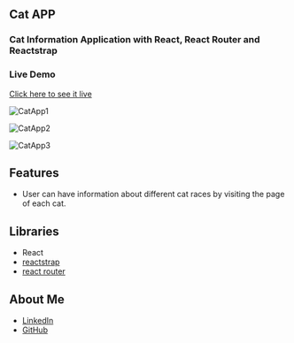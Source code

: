 ## Cat APP
### Cat Information Application with React, React Router and Reactstrap

### Live Demo
[Click here to see it live](https://mbeklevic.github.io/cat_app/)

![CatApp1](https://user-images.githubusercontent.com/113860249/212473890-fc6fdb3a-2cee-4639-816a-ceb51af87751.PNG)

![CatApp2](https://user-images.githubusercontent.com/113860249/212473897-86cb0f7e-f790-40fe-a107-cf54cb59c9d4.PNG)

![CatApp3](https://user-images.githubusercontent.com/113860249/212473903-bb1b7ac1-7225-47a0-bc2b-cf14a563639e.PNG)


## Features
- User can have information about different cat races by visiting the page of each cat.

## Libraries
- React
- [reactstrap](https://github.com/reactstrap/reactstrap)
- [react router](https://www.npmjs.com/package/react-router-dom)


## About Me
- [LinkedIn](https://linkedin.com/in/mustafabekleviç/)
- [GitHub](https://github.com/MBeklevic)
 
